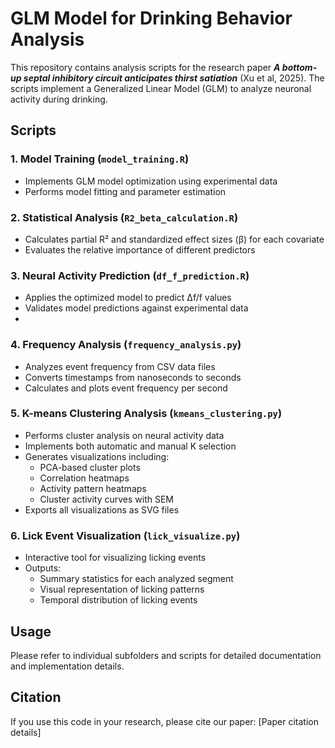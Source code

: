 # GLM Model for Drinking Behavior Analysis

This repository contains analysis scripts for the research paper ***A bottom-up septal inhibitory circuit anticipates thirst satiation*** (Xu et al, 2025). The scripts implement a Generalized Linear Model (GLM) to analyze neuronal activity during drinking.

## Scripts

### 1. Model Training (`model_training.R`)
- Implements GLM model optimization using experimental data
- Performs model fitting and parameter estimation

### 2. Statistical Analysis (`R2_beta_calculation.R`)
- Calculates partial R² and standardized effect sizes (β) for each covariate
- Evaluates the relative importance of different predictors

### 3. Neural Activity Prediction (`df_f_prediction.R`)
- Applies the optimized model to predict Δf/f values
- Validates model predictions against experimental data
- 
### 4. Frequency Analysis (`frequency_analysis.py`)
- Analyzes event frequency from CSV data files
- Converts timestamps from nanoseconds to seconds
- Calculates and plots event frequency per second

### 5. K-means Clustering Analysis (`kmeans_clustering.py`)
- Performs cluster analysis on neural activity data
- Implements both automatic and manual K selection
- Generates visualizations including:
  - PCA-based cluster plots
  - Correlation heatmaps
  - Activity pattern heatmaps
  - Cluster activity curves with SEM
- Exports all visualizations as SVG files

### 6. Lick Event Visualization (`lick_visualize.py`)
- Interactive tool for visualizing licking events
- Outputs:
  - Summary statistics for each analyzed segment
  - Visual representation of licking patterns
  - Temporal distribution of licking events

## Usage
Please refer to individual subfolders and scripts for detailed documentation and implementation details.

## Citation
If you use this code in your research, please cite our paper: [Paper citation details]
